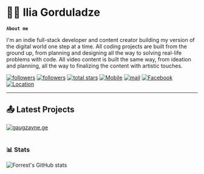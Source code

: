 # 🏄‍♂️ Ilia Gorduladze

**`About me`**

I'm an indie full-stack developer and content creator building my version of the digital world one step at a time. All coding projects are built from the ground up, from planning and designing all the way to solving real-life problems with code. All video content is built the same way, from ideation and planning, all the way to finalizing the content with artistic touches.

   <p align="left">
      <a href="https://github.com/tajmahal1?tab=repositories">
         <img alt="followers" title="Follow me on Github" src="https://custom-icon-badges.demolab.com/badge/-My%20Repos-blue?style=for-the-badge&logoColor=white&logo=repo"/></a>
      <a href="https://github.com/tajmahal1?tab=followers">
         <img alt="followers" title="Follow me on Github" src="https://custom-icon-badges.demolab.com/github/followers/tajmahal1?color=236ad3&labelColor=1155ba&style=for-the-badge&logo=person-add&label=Follow&logoColor=white"/></a>
            <a href="https://github.com/tajmahal1?tab=repositories&sort=stargazers">
         <img alt="total stars" title="Total stars on GitHub" src="https://custom-icon-badges.demolab.com/github/stars/tajmahal1?color=55960c&style=for-the-badge&labelColor=488207&logo=star"/></a>
         <a href="#">
         <img alt="Mobile" title="Mobile" src="https://custom-icon-badges.demolab.com/badge/-550--001--761-orange?style=for-the-badge&logo=phone&logoColor=white"/></a> 
            <a href="mailto:iliagorduladze1@gmail.com">
         <img alt="mail" title="Mail" src="https://custom-icon-badges.demolab.com/badge/-Gmail-red?style=for-the-badge&logo=mention&logoColor=white"/></a>
            <a href="https://facebook.com/i.gorduladze">
         <img alt="Facebook" title="Facebook" src="https://custom-icon-badges.demolab.com/badge/-Facebook-blue?style=for-the-badge&logo=comment-discussion&logoColor=white"/></a>
            <a href="#">
         <img alt="Location" title="Location" src="https://custom-icon-badges.demolab.com/badge/Tbilisi-GEO-purple?style=for-the-badge&logo=location&logoColor=white"/></a>
   </p>

---
## 📤 Latest Projects

   <a href="https://gaugzavne.ge">
<img alt="gaugzavne.ge" title="gaugzavne.ge" src="https://custom-icon-badges.demolab.com/badge/-GAUGZAVNE.GE-palegreen?style=for-the-badge&logoColor=black&logo=issue-opened"/></a>

#

### 📊 Stats

![Forrest's GitHub stats](https://github-readme-stats.vercel.app/api?username=tajmahal1&show_icons=true&theme=gruvbox)

<!-- ![GitHub Streak](https://streak-stats.demolab.com?user=tajmahal1&theme=gruvbox&border_radius=4.5) -->
